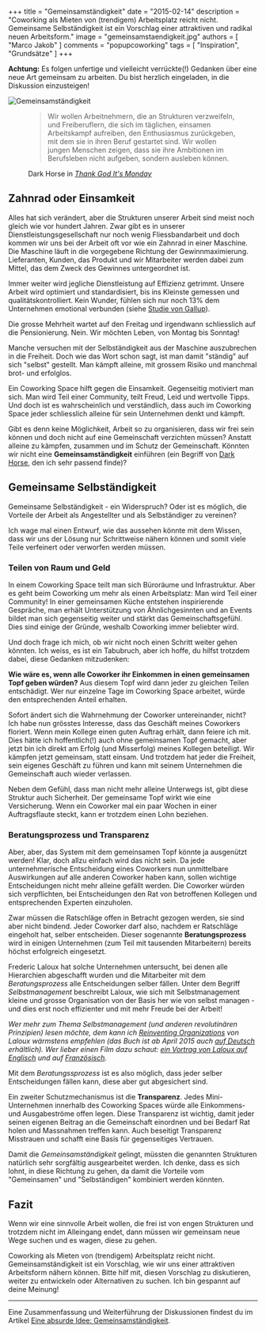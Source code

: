 +++
title = "Gemeinsamständigkeit"
date = "2015-02-14"
description = "Coworking als Mieten von (trendigem) Arbeitsplatz reicht nicht. Gemeinsame Selbständigkeit ist ein Vorschlag einer attraktiven und radikal neuen Arbeitsform."
image = "gemeinsamstaendigkeit.jpg"
authors = [ "Marco Jakob" ]
comments = "popupcoworking"
tags = [ "Inspiration", "Grundsätze" ]
+++

<div class="alert alert-info">
  <strong>Achtung:</strong> Es folgen unfertige und vielleicht verrückte(!) Gedanken über eine neue Art gemeinsam zu arbeiten. Du bist herzlich eingeladen, in die Diskussion einzusteigen!
</div>

![Gemeinsamständigkeit](gemeinsamstaendigkeit-slim.jpg)

<figure>
  <blockquote class="blockquote">
    <p>Wir wollen Arbeitnehmern, die an Strukturen verzweifeln, und Freiberuflern, die sich im täglichen, 
      einsamen Arbeitskampf aufreiben, den Enthusiasmus zurückgeben, mit dem sie in ihren Beruf gestartet sind. 
      Wir wollen jungen Menschen zeigen, dass sie ihre Ambitionen im Berufsleben nicht aufgeben, sondern ausleben können.</p>
  </blockquote>
  <figcaption class="blockquote-footer">
    Dark Horse in <cite><a href="http://ullstein.de/thankgoditsmonday/">Thank God It's Monday</a></cite>
  </figcaption>
</figure>

## Zahnrad oder Einsamkeit

Alles hat sich verändert, aber die Strukturen unserer Arbeit sind meist noch gleich wie vor hundert Jahren. Zwar gibt es in unserer Dienstleistungsgesellschaft nur noch wenig Fliessbandarbeit und doch kommen wir uns bei der Arbeit oft vor wie ein Zahnrad in einer Maschine. Die Maschine läuft in die vorgegebene Richtung der Gewinnmaximierung. Lieferanten, Kunden, das Produkt und wir Mitarbeiter werden dabei zum Mittel, das dem Zweck des Gewinnes untergeordnet ist.

Immer weiter wird jegliche Dienstleistung auf Effizienz getrimmt. Unsere Arbeit wird optimiert und standardisiert, bis ins Kleinste gemessen und qualitätskontrolliert. Kein Wunder, fühlen sich nur noch 13% dem Unternehmen emotional verbunden (siehe [Studie von Gallup](http://www.gallup.com/poll/165269/worldwide-employees-engaged-work.aspx)).

Die grosse Mehrheit wartet auf den Freitag und irgendwann schliesslich auf die Pensionierung. Nein. Wir möchten Leben, von Montag bis Sonntag!

Manche versuchen mit der Selbständigkeit aus der Maschine auszubrechen in die Freiheit. Doch wie das Wort schon sagt, ist man damit "ständig" auf sich "selbst" gestellt. Man kämpft alleine, mit grossem Risiko und manchmal brot- und erfolglos.

Ein Coworking Space hilft gegen die Einsamkeit. Gegenseitig motiviert man sich. Man wird Teil einer Community, teilt Freud, Leid und wertvolle Tipps. Und doch ist es wahrscheinlich und verständlich, dass auch im Coworking Space jeder schliesslich alleine für sein Unternehmen denkt und kämpft.

Gibt es denn keine Möglichkeit, Arbeit so zu organisieren, dass wir frei sein können und doch nicht auf eine Gemeinschaft verzichten müssen? Anstatt alleine zu kämpfen, zusammen und im Schutz der Gemeinschaft. Könnten wir nicht eine **Gemeinsamständigkeit** einführen (ein Begriff von [Dark Horse](http://www.thedarkhorse.de/), den ich sehr passend finde)?


## Gemeinsame Selbständigkeit

Gemeinsame Selbständigkeit - ein Widerspruch? Oder ist es möglich, die Vorteile der Arbeit als Angestellter und als Selbständiger zu vereinen?

Ich wage mal einen Entwurf, wie das aussehen könnte mit dem Wissen, dass wir uns der Lösung nur Schrittweise nähern können und somit viele Teile verfeinert oder verworfen werden müssen.


### Teilen von Raum und Geld

In einem Coworking Space teilt man sich Büroräume und Infrastruktur. Aber es geht beim Coworking um mehr als einen Arbeitsplatz: Man wird Teil einer Community! In einer gemeinsamen Küche entstehen inspirierende Gespräche, man erhält Unterstützung von Ähnlichgesinnten und an Events bildet man sich gegenseitig weiter und stärkt das Gemeinschaftsgefühl. Dies sind einige der Gründe, weshalb Coworking immer beliebter wird.

Und doch frage ich mich, ob wir nicht noch einen Schritt weiter gehen könnten. Ich weiss, es ist ein Tabubruch, aber ich hoffe, du hilfst trotzdem dabei, diese Gedanken mitzudenken:

**Wie wäre es, wenn alle Coworker ihr Einkommen in einen gemeinsamen Topf geben würden?** Aus diesem Topf wird dann jeder zu gleichen Teilen entschädigt. Wer nur einzelne Tage im Coworking Space arbeitet, würde den entsprechenden Anteil erhalten.

Sofort ändert sich die Wahrnehmung der Coworker untereinander, nicht? Ich habe nun grösstes Interesse, dass das Geschäft meines Coworkers floriert. Wenn mein Kollege einen guten Auftrag erhält, dann feiere ich mit. Dies hätte ich hoffentlich(!) auch ohne gemeinsamen Topf gemacht, aber jetzt bin ich direkt am Erfolg (und Misserfolg) meines Kollegen beteiligt. Wir kämpfen jetzt gemeinsam, statt einsam. Und trotzdem hat jeder die Freiheit, sein eigenes Geschäft zu führen und kann mit seinem Unternehmen die Gemeinschaft auch wieder verlassen.

Neben dem Gefühl, dass man nicht mehr alleine Unterwegs ist, gibt diese Struktur auch Sicherheit. Der gemeinsame Topf wirkt wie eine Versicherung. Wenn ein Coworker mal ein paar Wochen in einer Auftragsflaute steckt, kann er trotzdem einen Lohn beziehen.


### Beratungsprozess und Transparenz

Aber, aber, das System mit dem gemeinsamen Topf könnte ja ausgenützt werden! Klar, doch allzu einfach wird das nicht sein. Da jede unternehmerische Entscheidung eines Coworkers nun unmittelbare Auswirkungen auf alle anderen Coworker haben kann, sollen wichtige Entscheidungen nicht mehr alleine gefällt werden. Die Coworker würden sich verpflichten, bei Entscheidungen den Rat von betroffenen Kollegen und entsprechenden Experten einzuholen.

Zwar müssen die Ratschläge offen in Betracht gezogen werden, sie sind aber nicht bindend. Jeder Coworker darf also, nachdem er Ratschläge eingeholt hat, selber entscheiden. Dieser sogenannte **Beratungsprozess** wird in einigen Unternehmen (zum Teil mit tausenden Mitarbeitern) bereits höchst erfolgreich eingesetzt.

Frederic Laloux hat solche Unternehmen untersucht, bei denen alle Hierarchien abgeschafft wurden und die Mitarbeiter mit dem *Beratungsprozess* alle Entscheidungen selber fällen. Unter dem Begriff *Selbstmanagement* beschreibt Laloux, wie sich mit Selbstmanagement kleine und grosse Organisation von der Basis her wie von selbst managen - und dies erst noch effizienter und mit mehr Freude bei der Arbeit!

*Wer mehr zum Thema Selbstmanagement (und anderen revolutinären Prinzipien) lesen möchte, dem kann ich [Reinventing Organizations](http://www.reinventingorganizations.com/) von Laloux wärmstens empfehlen (das Buch ist ab April 2015 auch [auf Deutsch](http://www.amazon.de/Reinventing-Organizations-ganzheitlicher-sinnerf%C3%BCllender-wachstumsorientierter/dp/3800649136/) erhältlich). Wer lieber einen Film dazu schaut: [ein Vortrag von Laloux auf Englisch](https://www.youtube.com/watch?v=gcS04BI2sbk) und auf [Französisch](https://www.youtube.com/watch?v=NZKqPoQiaDE).*

Mit dem *Beratungssprozess* ist es also möglich, dass jeder selber Entscheidungen fällen kann, diese aber gut abgesichert sind.

Ein zweiter Schutzmechanismus ist die **Transparenz**. Jedes Mini-Unternehmen innerhalb des Coworking Spaces würde alle Einkommens- und Ausgabeströme offen legen. Diese Transparenz ist wichtig, damit jeder seinen eigenen Beitrag an die Gemeinschaft einordnen und bei Bedarf Rat holen und Massnahmen treffen kann. Auch beseitigt Transparenz Misstrauen und schafft eine Basis für gegenseitiges Vertrauen.

Damit die *Gemeinsamständigkeit* gelingt, müssten die genannten Strukturen natürlich sehr sorgfältig ausgearbeitet werden. Ich denke, dass es sich lohnt, in diese Richtung zu gehen, da damit die Vorteile vom "Gemeinsamen" und "Selbständigen" kombiniert werden könnten.


## Fazit

Wenn wir eine sinnvolle Arbeit wollen, die frei ist von engen Strukturen und trotzdem nicht im Alleingang endet, dann müssen wir gemeinsam neue Wege suchen und es wagen, diese zu gehen.

Coworking als Mieten von (trendigem) Arbeitsplatz reicht nicht. Gemeinsamständigkeit ist ein Vorschlag, wie wir uns einer attraktiven Arbeitsform nähern können. Bitte hilf mit, diesen Vorschlag zu diskutieren, weiter zu entwickeln oder Alternativen zu suchen. Ich bin gespannt auf deine Meinung!

***

<div class="alert alert-warning">
  <p>Eine Zusammenfassung und Weiterführung der Diskussionen findest du im Artikel <a href="/blog/absurde-idee-gemeinsamstaendigkeit/">Eine absurde Idee: Gemeinsamständigkeit</a>.</p>
</div>
